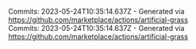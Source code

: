Commits: 2023-05-24T10:35:14.637Z - Generated via https://github.com/marketplace/actions/artificial-grass
<br>
Commits: 2023-05-24T10:35:14.637Z - Generated via https://github.com/marketplace/actions/artificial-grass
<br>
